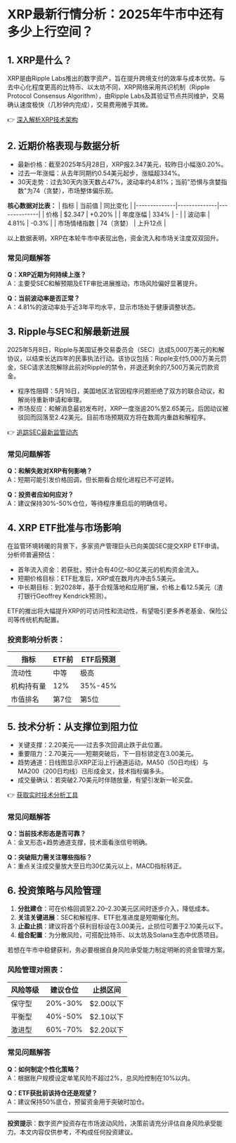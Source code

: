 # XRP最新行情分析：2025年牛市中还有多少上行空间？

## 1. XRP是什么？

XRP是由Ripple Labs推出的数字资产，旨在提升跨境支付的效率与成本优势。与去中心化程度更高的比特币、以太坊不同，XRP网络采用共识机制（Ripple Protocol Consensus Algorithm），由Ripple Labs及其验证节点共同维护，交易确认速度极快（几秒钟内完成），交易费用微乎其微。

👉 [深入解析XRP技术架构](https://bit.ly/okx_welcome)

## 2. 近期价格表现与数据分析

- 最新价格：截至2025年5月28日，XRP报2.347美元，较昨日小幅涨0.20%。
- 过去一年涨幅：从去年同期约0.54美元起步，涨幅超334%。
- 30天走势：过去30天内涨天数占47%，波动率约4.81%；当前"恐惧与贪婪指数"为74（贪婪），市场整体偏乐观。

**核心数据对比表：**
| 指标         | 当前值       | 同比变化     |
|--------------|--------------|--------------|
| 价格         | $2.347       | +0.20%       |
| 年度涨幅     | 334%         | -            |
| 波动率       | 4.81%        | -0.3%        |
| 市场情绪指数 | 74（贪婪）   | 上升12点     |

以上数据表明，XRP在本轮牛市中表现出色，资金流入和市场关注度双双回升。

### 常见问题解答
**Q：XRP近期为何持续上涨？**  
A：主要受SEC和解预期及ETF审批进展推动，市场风险偏好显著提升。

**Q：当前波动率是否正常？**  
A：4.81%的波动率处于近3年平均水平，显示市场处于健康调整状态。

## 3. Ripple与SEC和解最新进展

2025年5月8日，Ripple与美国证券交易委员会（SEC）达成5,000万美元的和解协议，以结束长达四年的民事执法行动。该协议包括：Ripple支付5,000万美元罚金，SEC请求法院解除此前对Ripple的禁令，并退还剩余的7,500万美元罚款资金。

- 程序性阻碍：5月16日，美国地区法官因程序问题拒绝了双方的联合动议，和解尚待重新申请和审理。
- 市场反应：和解消息最初发布时，XRP一度涨逾20%至2.65美元，后因动议被驳回而回落至2.42美元。目前市场预期双方将在数周内重啟和解程序。

👉 [追踪SEC最新监管动态](https://bit.ly/okx_welcome)

### 常见问题解答
**Q：和解失败对XRP有何影响？**  
A：短期可能引发价格回调，但长期看合规化进程已不可逆转。

**Q：投资者应如何应对？**  
A：建议保持30%-50%仓位，等待程序重启后的明确信号。

## 4. XRP ETF批准与市场影响

在监管环境转暖的背景下，多家资产管理巨头已向美国SEC提交XRP ETF申请。分析师普遍预估：

- 首年流入资金：若获批，预计会有40亿–80亿美元的机构资金流入。
- 短期价格目标：ETF批准后，XRP或在数月内冲击5.5美元。
- 中长期目标：到2028年，基于合规落地和应用扩展，价格上看12.5美元（渣打银行Geoffrey Kendrick预测）。

ETF的推出将大幅提升XRP的可访问性和流动性，有望吸引更多养老基金、保险公司等传统机构配置。

### 投资影响分析表：
| 指标         | ETF前        | ETF后预测    |
|--------------|--------------|--------------|
| 流动性       | 中等         | 极高         |
| 机构持有量   | 12%          | 35%-45%      |
| 市值排名     | 第7位        | 第5位        |

## 5. 技术分析：从支撑位到阻力位

- 关键支撑：2.20美元——过去多次回调止跌于此位置。
- 重要阻力：2.70美元——短期突破后，下一目标锁定在3.00美元。
- 趋势通道：日线图显示XRP正沿上行通道运动，MA50（50日均线）与MA200（200日均线）已形成金叉，技术指标偏多头。
- 成交量确认：若突破2.70美元时伴随放量，有望引发新一轮买盘。

👉 [获取实时技术分析工具](https://bit.ly/okx_welcome)

### 常见问题解答
**Q：当前技术形态是否可靠？**  
A：金叉形态+趋势通道支撑，技术面看涨信号明确。

**Q：突破阻力需关注哪些指标？**  
A：重点关注成交量放大至日均30亿美元以上，MACD指标转正。

## 6. 投资策略与风险管理

1. **分批建仓**：可在价格回调至2.20–2.30美元区间时逐步介入，降低成本。
2. **关注关键进展**：SEC和解程序、ETF批准进度是短期催化剂。
3. **止盈止损**：建议将首个获利目标设在3.00美元，止损位可置于2.10美元以下。
4. **组合配置**：为分散风险，可搭配比特币、以太坊及Solana生态中优质项目。

若想在牛市中稳健获利，务必要根据自身风险承受能力制定明晰的资金管理方案。

### 风险管理对照表：
| 风险等级 | 建议仓位   | 止损区间     |
|----------|------------|--------------|
| 保守型   | 20%-30%    | $2.00以下    |
| 平衡型   | 40%-50%    | $2.10以下    |
| 激进型   | 60%-70%    | $2.20以下    |

### 常见问题解答
**Q：如何制定个性化策略？**  
A：根据账户规模设定单笔风险不超过2%，总风险控制在10%以内。

**Q：ETF获批前该持仓还是观望？**  
A：建议保持50%底仓，预留资金用于突破时加仓。

---

**投资提示**：数字资产投资存在市场波动风险，决策前请充分评估自身风险承受能力。本文内容仅供参考，不构成任何投资建议。